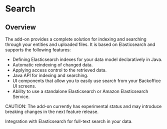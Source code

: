 # Search

## Overview

The add-on provides a complete solution for indexing and searching through your entities and uploaded files. It is based on Elasticsearch and supports the following features:

- Defining Elasticsearch indexes for your data model declaratively in Java.
- Automatic reindexing of changed data.
- Applying access control to the retrieved data.
- Java API for indexing and searching.
- UI components that allow you to easily use search from your Backoffice UI screens.
- Ability to use a standalone Elasticsearch or Amazon Elasticsearch Service.


CAUTION: The add-on currently has experimental status and may introduce breaking changes in the next feature release.

Integration with Elasticsearch for full-text search in your data.